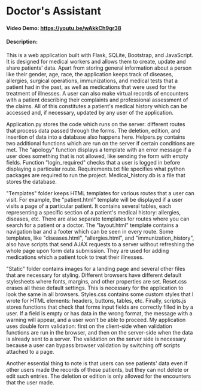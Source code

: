 # Doctor's Assistant
#### Video Demo: https://youtu.be/wAkkCh9gr38
#### Description:

This is a web application built with Flask, SQLite, Bootstrap, and JavaScript. It is designed for medical workers and allows them to create, update and share patients' data.
Apart from storing general information about a person like their gender, age, race, the application keeps track of diseases, allergies, surgical operations, immunizations,
and medical tests that a patient had in the past, as well as medications that were used for the treatment of illnesses. A user can also make virtual records of encounters
with a patient describing their complaints and professional assessment of the claims. All of this constitutes a patient's medical history which can be accessed and, if necessary,
updated by any user of the application.

Application.py stores the code which runs on the server: different routes that process data passed through the forms. The deletion, edition, and insertion of data into a database also happens here.
Helpers.py contains two additional functions which are run on the server if certain conditions are met. The "apology" function displays a template with an error message if a user does something that
is not allowed, like sending the form with empty fields. Function "login_required" checks that a user is logged in before displaying a particular route.
Requirements.txt file specifies what python packages are required to run the project.
Medical_history.db is a file that stores the database.

"Templates" folder keeps HTML templates for various routes that a user can visit. For example, the "patient.html" template will be displayed if a user visits a page of a particular patient. It contains
several tables, each representing a specific section of a patient's medical history: allergies, diseases, etc. There are also separate templates for routes where you can search for a patient or a doctor.
The "layout.html" template contains a navigation bar and a footer which can be seen in every route. Some templates, like "diseases.html", "allergies.html", and "immunization_history", also have scripts
that send AJAX requests to a server without refreshing the whole page upon form data submission. They are used for adding medications which a patient took to treat their illnesses.

"Static" folder contains images for a landing page and several other files that are necessary for styling. Different browsers have different default stylesheets where fonts, margins, and other properties
are set. Reset.css erases all these default settings. This is necessary for the application to look the same in all browsers. Styles.css contains some custom styles that I wrote for HTML elements:
headers, buttons, tables, etc. Finally, scripts.js stores functions that check that forms input fields are correctly filled in by a user. If a field is empty or has data in the wrong format, the message
with a warning will appear, and a user won't be able to proceed. My application uses double form validation: first on the client-side when validation functions are run in the browser, and then on the
server-side when the data is already sent to a server. The validation on the server side is necessary because a user can bypass browser validation by switching off scripts attached to a page.

Another essential thing to note is that users can see patients' data even if other users made the records of these patients, but they can not delete or edit such entries.
The deletion or edition is only allowed for the encounters that the user made.




